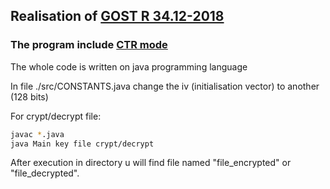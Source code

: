 ## Realisation of [GOST R 34.12-2018](https://meganorm.ru/Data2/1/4293732/4293732907.pdf)
### The program include [CTR mode](https://meganorm.ru/Data2/1/4293732/4293732952.pdf)
The whole code is written on java programming language

In file ./src/CONSTANTS.java change the iv (initialisation vector) to another (128 bits)

For crypt/decrypt file:
```bash
javac *.java
java Main key file crypt/decrypt
```

After execution in directory u will find file named "file_encrypted" or "file_decrypted".
